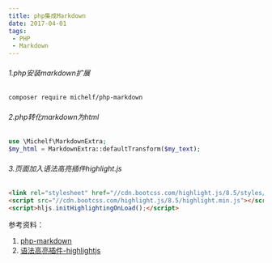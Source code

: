 ```yaml
---
title: php集成Markdown
date: 2017-04-01
tags: 
 - PHP
 - Markdown
---
```


###### 1.php安装markdown扩展

```bash
composer require michelf/php-markdown
```
###### 2.php转化markdown为html

```php
use \Michelf\MarkdownExtra;
$my_html = MarkdownExtra::defaultTransform($my_text);
```
###### 3.页面加入语法高亮插件highlight.js

```html
<link rel="stylesheet" href="//cdn.bootcss.com/highlight.js/8.5/styles/default.min.css">
<script src="//cdn.bootcss.com/highlight.js/8.5/highlight.min.js"></script>
<script>hljs.initHighlightingOnLoad();</script>
```
参考资料：
1. [php-markdown](https://michelf.ca/projects/php-markdown/)
2. [语法高亮插件-highlightjs](https://highlightjs.org)